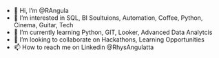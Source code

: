 - 👋 Hi, I’m @RAngula
- 👀 I’m interested in SQL, BI Soultuions, Automation, Coffee, Python, Cinema, Guitar, Tech
- 🌱 I’m currently learning Python, GIT, Looker, Advanced Data Analytcis
- 💞️ I’m looking to collaborate on Hackathons, Learning Opportunities
- 📫 How to reach me on Linkedin @RhysAngulatta

<!---
RAngula/RAngula is a ✨ special ✨ repository because its `README.md` (this file) appears on your GitHub profile.
You can click the Preview link to take a look at your changes.
--->
